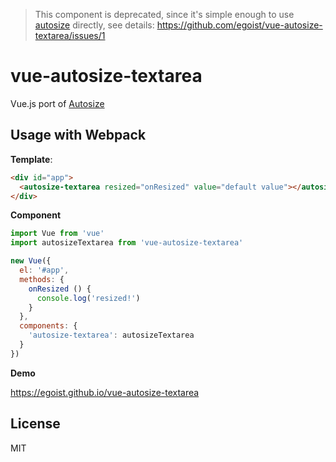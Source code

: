 > This component is deprecated, since it's simple enough to use [autosize](http://www.jacklmoore.com/autosize/) directly, see details: https://github.com/egoist/vue-autosize-textarea/issues/1

# vue-autosize-textarea

Vue.js port of [Autosize](https://github.com/jackmoore/autosize)

## Usage with Webpack

**Template**:

```html
<div id="app">
  <autosize-textarea resized="onResized" value="default value"></autosize-textarea>
</div>

```

**Component**

```js
import Vue from 'vue'
import autosizeTextarea from 'vue-autosize-textarea'

new Vue({
  el: '#app',
  methods: {
    onResized () {
      console.log('resized!')
    }
  },
  components: {
    'autosize-textarea': autosizeTextarea
  }
})
```

**Demo**

https://egoist.github.io/vue-autosize-textarea

## License

MIT
